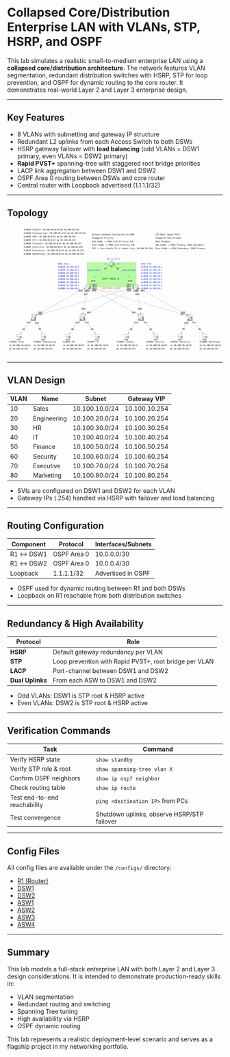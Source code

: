 # Collapsed Core/Distribution Enterprise LAN with VLANs, STP, HSRP, and OSPF

This lab simulates a realistic small-to-medium enterprise LAN using a **collapsed core/distribution architecture**. The network features VLAN segmentation, redundant distribution switches with HSRP, STP for loop prevention, and OSPF for dynamic routing to the core router. It demonstrates real-world Layer 2 and Layer 3 enterprise design.

---

## Key Features

- 8 VLANs with subnetting and gateway IP structure
- Redundant L2 uplinks from each Access Switch to both DSWs
- HSRP gateway failover with **load balancing** (odd VLANs = DSW1 primary, even VLANs = DSW2 primary)
- **Rapid PVST+** spanning-tree with staggered root bridge priorities
- LACP link aggregation between DSW1 and DSW2
- OSPF Area 0 routing between DSWs and core router
- Central router with Loopback advertised (1.1.1.1/32)

---

## Topology

![Topology Diagram](topology.png)

---

## VLAN Design

| VLAN | Name         | Subnet              | Gateway VIP        |
|------|--------------|---------------------|---------------------|
| 10   | Sales        | 10.100.10.0/24      | 10.100.10.254       |
| 20   | Engineering  | 10.100.20.0/24      | 10.100.20.254       |
| 30   | HR           | 10.100.30.0/24      | 10.100.30.254       |
| 40   | IT           | 10.100.40.0/24      | 10.100.40.254       |
| 50   | Finance      | 10.100.50.0/24      | 10.100.50.254       |
| 60   | Security     | 10.100.60.0/24      | 10.100.60.254       |
| 70   | Executive    | 10.100.70.0/24      | 10.100.70.254       |
| 80   | Marketing    | 10.100.80.0/24      | 10.100.80.254       |

- SVIs are configured on DSW1 and DSW2 for each VLAN
- Gateway IPs (.254) handled via HSRP with failover and load balancing

---

## Routing Configuration

| Component | Protocol | Interfaces/Subnets |
|----------|----------|--------------------|
| R1 ↔ DSW1 | OSPF Area 0 | 10.0.0.0/30 |
| R1 ↔ DSW2 | OSPF Area 0 | 10.0.0.4/30 |
| Loopback | 1.1.1.1/32 | Advertised in OSPF |

- OSPF used for dynamic routing between R1 and both DSWs
- Loopback on R1 reachable from both distribution switches

---

## Redundancy & High Availability

| Protocol | Role |
|----------|------|
| **HSRP** | Default gateway redundancy per VLAN |
| **STP**  | Loop prevention with Rapid PVST+, root bridge per VLAN |
| **LACP** | Port-channel between DSW1 and DSW2 |
| **Dual Uplinks** | From each ASW to DSW1 and DSW2 |

- Odd VLANs: DSW1 is STP root & HSRP active
- Even VLANs: DSW2 is STP root & HSRP active

---

## Verification Commands

| Task                         | Command                                 |
|------------------------------|------------------------------------------|
| Verify HSRP state            | `show standby`                           |
| Verify STP role & root       | `show spanning-tree vlan X`             |
| Confirm OSPF neighbors       | `show ip ospf neighbor`                 |
| Check routing table          | `show ip route`                         |
| Test end-to-end reachability | `ping <destination IP>` from PCs        |
| Test convergence             | Shutdown uplinks, observe HSRP/STP failover |

---

## Config Files

All config files are available under the `/configs/` directory:

- [R1 (Router)](configs/R1.txt)
- [DSW1](configs/DSW1.txt)
- [DSW2](configs/DSW2.txt)
- [ASW1](configs/ASW1.txt)
- [ASW2](configs/ASW2.txt)
- [ASW3](configs/ASW3.txt)
- [ASW4](configs/ASW4.txt)

---

## Summary

This lab models a full-stack enterprise LAN with both Layer 2 and Layer 3 design considerations. It is intended to demonstrate production-ready skills in:
- VLAN segmentation
- Redundant routing and switching
- Spanning Tree tuning
- High availability via HSRP
- OSPF dynamic routing

This lab represents a realistic deployment-level scenario and serves as a flagship project in my networking portfolio.

